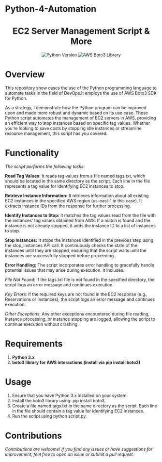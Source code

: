 # Python-4-Automation

<h1 align="center">EC2 Server Management Script & More</h1>
<p align="center">
  <img src="https://img.shields.io/badge/Python-3.x-blue.svg" alt="Python Version">
  <img src="https://img.shields.io/badge/AWS-Boto3-yellow.svg" alt="AWS Boto3 Library">
</p>

# Overview
This repository show cases the use of the Python programming language to automate tasks in the field of DevOps.It employs the use of AWS Boto3 SDK for Python.

As a strategy, I demonstrate how the Python program can be improved upon and made more robust and dynamic based on its use case.
These Python script automates the management of EC2 servers in AWS, providing an efficient way to stop instances based on specific tag values. Whether you're looking to save costs by stopping idle instances or streamline resource management, this script has you covered.

# Functionality
*The script performs the following tasks:*

__Read Tag Values:__ It reads tag values from a file named tags.txt, which should be located in the same directory as the script. Each line in the file represents a tag value for identifying EC2 instances to stop.

__Retrieve Instance Information:__ It retrieves information about all existing EC2 instances in the specified AWS region (us-east-1 in this case). It extracts instance IDs from the response for further processing.

__Identify Instances to Stop:__ It matches the tag values read from the file with the instances' tag values obtained from AWS. If a match is found and the instance is not already stopped, it adds the instance ID to a list of instances to stop.

__Stop Instances:__ It stops the instances identified in the previous step using the stop_instances API call. It continuously checks the state of the instances until they are stopped, ensuring that the script waits until the instances are successfully stopped before proceeding.

**Error Handling:**
The script incorporates error handling to gracefully handle potential issues that may arise during execution. It includes:

*File Not Found:* If the tags.txt file is not found in the specified directory, the script logs an error message and continues execution.

*Key Errors:* If the required keys are not found in the EC2 response (e.g., Reservations or Instances), the script logs an error message and continues execution.

*Other Exceptions:* Any other exceptions encountered during file reading, instance processing, or instance stopping are logged, allowing the script to continue execution without crashing.

# Requirements
1. **Python 3.x**
2. **boto3 library for AWS interactions (install via pip install boto3)**

# Usage
1. Ensure that you have Python 3.x installed on your system.
2. Install the boto3 library using: pip install boto3.
3. Create a file named tags.txt in the same directory as the script. Each line in the file should contain a tag value for identifying EC2 instances.
4. Run the script using python script.py.

 # Contributions
*Contributions are welcome! If you find any issues or have suggestions for improvement, feel free to open an issue or submit a pull request.*  
